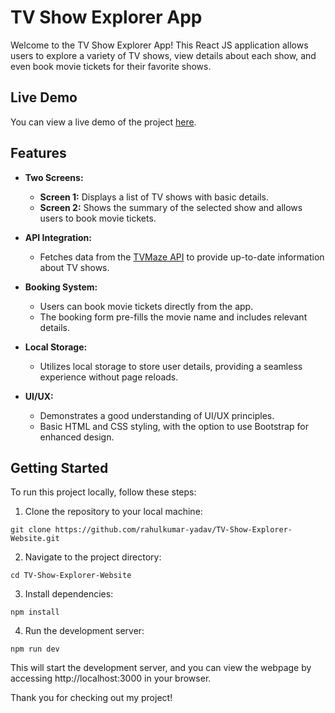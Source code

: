 # TV Show Explorer App

Welcome to the TV Show Explorer App! This React JS application allows users to explore a variety of TV shows, view details about each show, and even book movie tickets for their favorite shows.

## Live Demo

You can view a live demo of the project [here](https://wb-dv-project.netlify.app/).

## Features

- **Two Screens:**

  - **Screen 1:** Displays a list of TV shows with basic details.
  - **Screen 2:** Shows the summary of the selected show and allows users to book movie tickets.

- **API Integration:**

  - Fetches data from the [TVMaze API](https://api.tvmaze.com/search/shows?q=all) to provide up-to-date information about TV shows.

- **Booking System:**

  - Users can book movie tickets directly from the app.
  - The booking form pre-fills the movie name and includes relevant details.

- **Local Storage:**

  - Utilizes local storage to store user details, providing a seamless experience without page reloads.

- **UI/UX:**
  - Demonstrates a good understanding of UI/UX principles.
  - Basic HTML and CSS styling, with the option to use Bootstrap for enhanced design.

## Getting Started

To run this project locally, follow these steps:

1. Clone the repository to your local machine:

```
git clone https://github.com/rahulkumar-yadav/TV-Show-Explorer-Website.git
```

2. Navigate to the project directory:

```
cd TV-Show-Explorer-Website
```

3. Install dependencies:

```
npm install
```

4. Run the development server:

```
npm run dev
```

This will start the development server, and you can view the webpage by accessing http://localhost:3000 in your browser.

Thank you for checking out my project!

